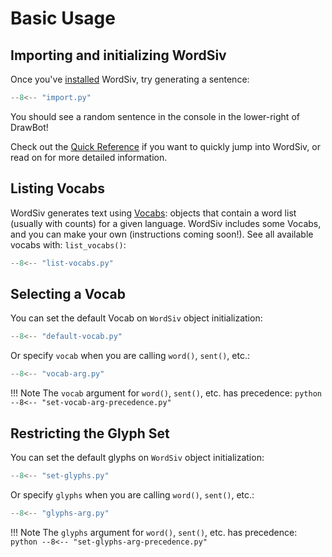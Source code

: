 # Basic Usage

## Importing and initializing WordSiv

Once you've [installed](../index.md#installation) WordSiv, try generating a
sentence:
```python
--8<-- "import.py"
```

You should see a random sentence in the console in the lower-right of DrawBot!

Check out the [Quick Reference](../../examples/quick-reference) if you want to
quickly jump into WordSiv, or read on for more detailed information.

## Listing Vocabs

WordSiv generates text using [Vocabs](../../api-reference/#wordsiv.Vocab):
objects that contain a word list (usually with counts) for a given language.
WordSiv includes some Vocabs, and you can make your own (instructions coming
soon!). See all available vocabs with: `list_vocabs()`:

```python
--8<-- "list-vocabs.py"
```

## Selecting a Vocab

You can set the default Vocab on `WordSiv` object initialization:
```python
--8<-- "default-vocab.py"
```

Or specify `vocab` when you are calling `word()`, `sent()`, etc.:
```python
--8<-- "vocab-arg.py"
```

!!! Note
    The `vocab` argument for `word()`, `sent()`, etc. has precedence:
    ```python
    --8<-- "set-vocab-arg-precedence.py"
    ```

## Restricting the Glyph Set

You can set the default glyphs on `WordSiv` object initialization:
```python
--8<-- "set-glyphs.py"
```

Or specify `glyphs` when you are calling `word()`, `sent()`, etc.:
```python
--8<-- "glyphs-arg.py"
```

!!! Note
    The `glyphs` argument for `word()`, `sent()`, etc. has precedence:
    ```python
    --8<-- "set-glyphs-arg-precedence.py"
    ```
